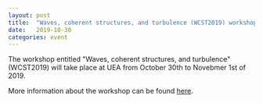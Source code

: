 ```yaml
---
layout: post
title:  "Waves, coherent structures, and turbulence (WCST2019) workshop taking place at UEA"
date:   2019-10-30
categories: event
---
```


The workshop entitled "Waves, coherent structures, and turbulence" (WCST2019) will take place at UEA from October 30th to Novebmer 1st of 2019. 

More information about the workshop can be found [here](https://davideproment.github.io/WCST2019/). 

